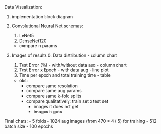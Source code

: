 Data Visualization:

1. implementation block diagram
2. Convolutional Neural Net schemas:
    1. LeNet5
    2. DenseNet120
    - compare n params
3. Images of results
    0. Data distribution - column chart
    1. Test Error (%) - with/without data aug - column chart
    2. Test Error x Epoch - with data aug - line plot
    3. Time per epoch and total training time - table
    
    - obs:
        - compare same resolution
        - compare same aug params
        - compare same k-fold splits
        - compare qualitatively: train set x test set
            - images it does not get
            - images it gets
        
Final chars:
    - 5 folds
    - 1024 aug images (from 470 * 4 / 5) for training
    - 512 batch size
    - 100 epochs
        

